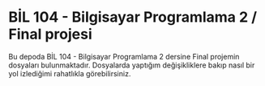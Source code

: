 # BİL 104 - Bilgisayar Programlama 2 / Final projesi
Bu depoda BİL 104 - Bilgisayar Programlama 2 dersine Final projemin dosyaları
bulunmaktadır. Dosyalarda yaptığım değişikliklere bakıp nasıl bir yol izlediğimi
rahatlıkla görebilirsiniz.
